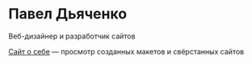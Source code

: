 # Павел Дьяченко
Веб-дизайнер и разработчик сайтов

[Сайт о себе](https://tarpane.github.io/site8/ "Дизайн и вёрстка сайтов") — просмотр созданных макетов и свёрстанных сайтов
